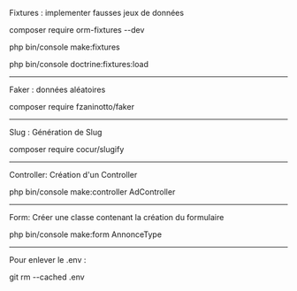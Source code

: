 Fixtures : implementer fausses jeux de données

composer require orm-fixtures --dev

php bin/console make:fixtures

php bin/console doctrine:fixtures:load

-------------------------------------------------

Faker : données aléatoires 

composer require fzaninotto/faker

-------------------------------------------------

Slug : Génération de Slug

composer require cocur/slugify

-------------------------------------------------

Controller: Création d'un Controller 

php bin/console make:controller AdController


-------------------------------------------------

Form: Créer une classe contenant la création du formulaire

php bin/console make:form AnnonceType

-------------------------------------------------

Pour enlever le .env :

git rm --cached .env

